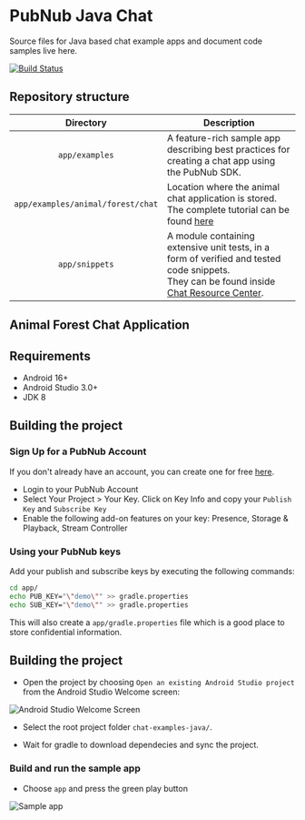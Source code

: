 # PubNub Java Chat

Source files for Java based chat example apps and document code samples live here.

[![Build Status](https://travis-ci.com/pubnub/chat-examples-java.svg?token=33vivoVBsBm3RMEntDqx&branch=master)](https://travis-ci.com/pubnub/chat-examples-java)

## Repository structure

| Directory  | Description |
|:----------:| ----------- |
| `app/examples` | A feature-rich sample app describing best practices for creating a chat app using the PubNub SDK. |
| `app/examples/animal/forest/chat` | Location where the animal chat application is stored. The complete tutorial can be found [here](https://www.pubnub.com/developers/chat-resource-center/docs/getting-started/android/)|
| `app/snippets` | A module containing extensive unit tests, in a form of verified and tested code snippets.<br>They can be found inside [Chat Resource Center](https://www.pubnub.com/developers/chat-resource-center/). |

## Animal Forest Chat Application

## Requirements

* Android 16+
* Android Studio 3.0+
* JDK 8

## Building the project

### Sign Up for a PubNub Account

If you don't already have an account, you can create one for free [here](https://dashboard.pubnub.com/).

* Login to your PubNub Account
* Select Your Project > Your Key. Click on Key Info and copy your `Publish Key` and `Subscribe Key`
* Enable the following add-on features on your key: Presence, Storage & Playback, Stream Controller

### Using your PubNub keys

Add your publish and subscribe keys by executing the following commands:

```bash
cd app/
echo PUB_KEY="\"demo\"" >> gradle.properties
echo SUB_KEY="\"demo\"" >> gradle.properties
```

This will also create a `app/gradle.properties` file which is a good place to store confidential information.

## Building the project

- Open the project by choosing `Open an existing Android Studio project` from the Android Studio Welcome screen: 

![Android Studio Welcome Screen](https://i.ibb.co/r6VpBp0/3.png "Android Studio Welcome Screen")

- Select the root project folder `chat-examples-java/`.

- Wait for gradle to download dependecies and sync the project.

### Build and run the sample app

- Choose `app` and press the green play button

![Sample app](https://i.ibb.co/58H17nv/4.png "Sample app")
